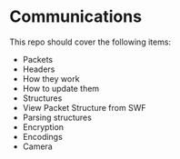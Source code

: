 # Communications
This repo should cover the following items:

+ Packets
 + Headers
  + How they work
  + How to update them
 + Structures
  + View Packet Structure from SWF
  + Parsing structures
+ Encryption
+ Encodings
+ Camera
